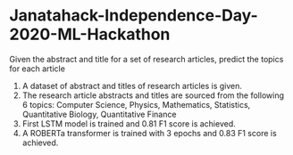 # Janatahack-Independence-Day-2020-ML-Hackathon
Given the abstract and title for a set of research articles, predict the topics for each article
1) A dataset of abstract and titles of research articles is given.
2) The research article abstracts and titles are sourced from the following 6 topics: 
Computer Science, Physics, Mathematics, Statistics, Quantitative Biology, Quantitative Finance
3) First LSTM model is trained and 0.81 F1 score is achieved.
4) A ROBERTa transformer is trained with 3 epochs and 0.83 F1 score is achieved.
